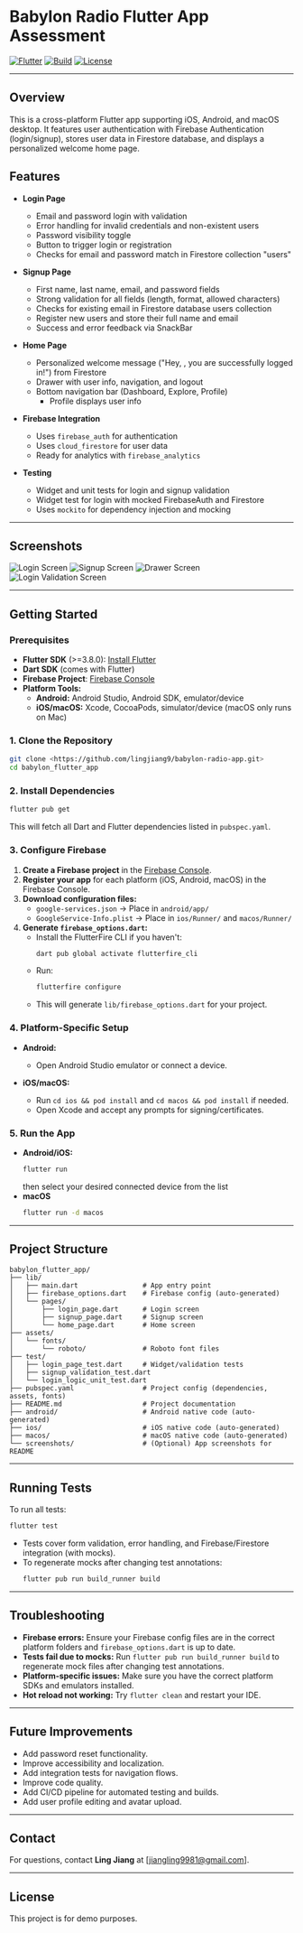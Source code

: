 # Babylon Radio Flutter App Assessment

[![Flutter](https://img.shields.io/badge/Flutter-3.8.0%2B-blue)](https://flutter.dev)
[![Build](https://img.shields.io/badge/build-passing-brightgreen)](#)
[![License](https://img.shields.io/badge/license-MIT-lightgrey)](#)

---

## Overview

This is a cross-platform Flutter app supporting iOS, Android, and macOS desktop. It features user authentication with Firebase Authentication (login/signup), stores user data in Firestore database, and displays a personalized welcome home page.

## Features

- **Login Page**

  - Email and password login with validation
  - Error handling for invalid credentials and non-existent users
  - Password visibility toggle
  - Button to trigger login or registration
  - Checks for email and password match in Firestore collection "users"

- **Signup Page**

  - First name, last name, email, and password fields
  - Strong validation for all fields (length, format, allowed characters)
  - Checks for existing email in Firestore database users collection
  - Register new users and store their full name and email
  - Success and error feedback via SnackBar

- **Home Page**

  - Personalized welcome message ("Hey, <user name>, you are successfully logged in!") from Firestore
  - Drawer with user info, navigation, and logout
  - Bottom navigation bar (Dashboard, Explore, Profile)
    - Profile displays user info

- **Firebase Integration**

  - Uses `firebase_auth` for authentication
  - Uses `cloud_firestore` for user data
  - Ready for analytics with `firebase_analytics`

- **Testing**
  - Widget and unit tests for login and signup validation
  - Widget test for login with mocked FirebaseAuth and Firestore
  - Uses `mockito` for dependency injection and mocking

---

## Screenshots

![Login Screen](screenshots/login.jpg)
![Signup Screen](screenshots/signup.jpg)
![Drawer Screen](screenshots/logout.png)
![Login Validation Screen](screenshots/loginvalidation.png)

---

## Getting Started

### Prerequisites

- **Flutter SDK** (>=3.8.0): [Install Flutter](https://docs.flutter.dev/get-started/install)
- **Dart SDK** (comes with Flutter)
- **Firebase Project**: [Firebase Console](https://console.firebase.google.com/)
- **Platform Tools:**
  - **Android:** Android Studio, Android SDK, emulator/device
  - **iOS/macOS:** Xcode, CocoaPods, simulator/device (macOS only runs on Mac)

### 1. Clone the Repository

```sh
git clone <https://github.com/lingjiang9/babylon-radio-app.git>
cd babylon_flutter_app
```

### 2. Install Dependencies

```sh
flutter pub get
```

This will fetch all Dart and Flutter dependencies listed in `pubspec.yaml`.

### 3. Configure Firebase

1. **Create a Firebase project** in the [Firebase Console](https://console.firebase.google.com/).
2. **Register your app** for each platform (iOS, Android, macOS) in the Firebase Console.
3. **Download configuration files:**
   - `google-services.json` → Place in `android/app/`
   - `GoogleService-Info.plist` → Place in `ios/Runner/` and `macos/Runner/`
4. **Generate `firebase_options.dart`:**
   - Install the FlutterFire CLI if you haven't:
     ```sh
     dart pub global activate flutterfire_cli
     ```
   - Run:
     ```sh
     flutterfire configure
     ```
   - This will generate `lib/firebase_options.dart` for your project.

### 4. Platform-Specific Setup

- **Android:**

  - Open Android Studio emulator or connect a device.

- **iOS/macOS:**
  - Run `cd ios && pod install` and `cd macos && pod install` if needed.
  - Open Xcode and accept any prompts for signing/certificates.

### 5. Run the App

- **Android/iOS:**
  ```sh
  flutter run
  ```
  then select your desired connected device from the list
- **macOS**
  ```sh
  flutter run -d macos
  ```

---

## Project Structure

```
babylon_flutter_app/
├── lib/
│   ├── main.dart                # App entry point
│   ├── firebase_options.dart    # Firebase config (auto-generated)
│   └── pages/
│       ├── login_page.dart      # Login screen
│       ├── signup_page.dart     # Signup screen
│       └── home_page.dart       # Home screen
├── assets/
│   └── fonts/
│       └── roboto/              # Roboto font files
├── test/
│   ├── login_page_test.dart     # Widget/validation tests
│   ├── signup_validation_test.dart
│   └── login_logic_unit_test.dart
├── pubspec.yaml                 # Project config (dependencies, assets, fonts)
├── README.md                    # Project documentation
├── android/                     # Android native code (auto-generated)
├── ios/                         # iOS native code (auto-generated)
├── macos/                       # macOS native code (auto-generated)
└── screenshots/                 # (Optional) App screenshots for README
```

---

## Running Tests

To run all tests:

```sh
flutter test
```

- Tests cover form validation, error handling, and Firebase/Firestore integration (with mocks).
- To regenerate mocks after changing test annotations:
  ```sh
  flutter pub run build_runner build
  ```

---

## Troubleshooting

- **Firebase errors:** Ensure your Firebase config files are in the correct platform folders and `firebase_options.dart` is up to date.
- **Tests fail due to mocks:** Run `flutter pub run build_runner build` to regenerate mock files after changing test annotations.
- **Platform-specific issues:** Make sure you have the correct platform SDKs and emulators installed.
- **Hot reload not working:** Try `flutter clean` and restart your IDE.

---

## Future Improvements

- Add password reset functionality.
- Improve accessibility and localization.
- Add integration tests for navigation flows.
- Improve code quality.
- Add CI/CD pipeline for automated testing and builds.
- Add user profile editing and avatar upload.

---

## Contact

For questions, contact **Ling Jiang** at [jiangling9981@gmail.com].

---

## License

This project is for demo purposes.
